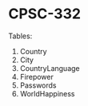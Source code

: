 # CPSC-332

Tables:
1. Country
2. City
3. CountryLanguage
4. Firepower
5. Passwords
6. WorldHappiness

